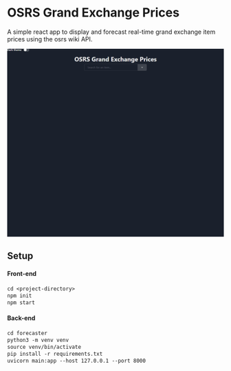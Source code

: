 # OSRS Grand Exchange Prices

A simple react app to display and forecast real-time grand exchange item prices using the osrs wiki API.

![](./assets/demo.gif)

## Setup

#### Front-end

```shell
cd <project-directory>
npm init
npm start
```

#### Back-end

```shell
cd forecaster
python3 -m venv venv
source venv/bin/activate
pip install -r requirements.txt
uvicorn main:app --host 127.0.0.1 --port 8000
```
